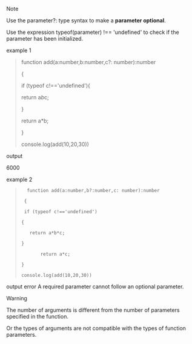 > [!NOTE]
>Use the parameter?: type syntax to make a **parameter optional**.
> 
>Use the expression typeof(parameter) !== 'undefined' to check if the parameter has been initialized. 

example 1

>function add(a:number,b:number,c?: number):number
>
>{
>
>if (typeof c!=='undefined'){
>
>return a*b*c;
>
>   }
>
>return a*b;
>
>}
>
>console.log(add(10,20,30))

output

6000


example 2

>       function add(a:number,b?:number,c: number):number
>
>      {
>
>      if (typeof c!=='undefined')
>
>     {
>
>        return a*b*c;
>
>     }
>
>            return a*c;
>
>     }
>
>     console.log(add(10,20,30))

output 
error
A required parameter cannot follow an optional parameter.


>[!warning]
>The number of arguments is different from the number of parameters specified in the function.
>
>Or the types of arguments are not compatible with the types of function parameters.
